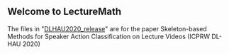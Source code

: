 ## Welcome to LectureMath

The files in "[DLHAU2020_release](https://github.com/kdavila/lecturemath/tree/master/DLHAU2020_release)" are for the paper Skeleton-based Methods for Speaker Action Classification on Lecture Videos (ICPRW DL-HAU 2020)

